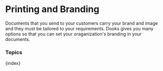 <!-- add-breadcrumbs -->
# Printing and Branding

Documents that you send to your customers carry your brand and image and they must be tailored to your requirements. Dooks gives you many options so that you can set your oraganization's branding in your documents.

### Topics

{index}
